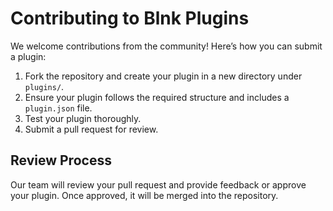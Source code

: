 # Contributing to Blnk Plugins

We welcome contributions from the community! Here’s how you can submit a plugin:

1. Fork the repository and create your plugin in a new directory under `plugins/`.
2. Ensure your plugin follows the required structure and includes a `plugin.json` file.
3. Test your plugin thoroughly.
4. Submit a pull request for review.

## Review Process

Our team will review your pull request and provide feedback or approve your plugin. Once approved, it will be merged into the repository.
